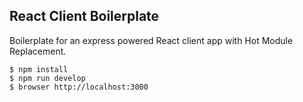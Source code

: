 ## React Client Boilerplate

Boilerplate for an express powered React client app with Hot Module Replacement.

```
$ npm install
$ npm run develop
$ browser http://localhost:3000
```
